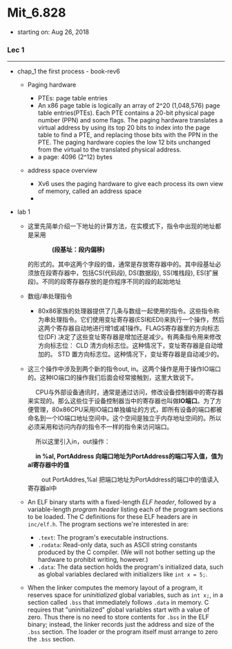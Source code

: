 # Mit_6.828 #

* starting on: Aug 26, 2018


### Lec 1 ###

---

* chap_1 the first process  - book-rev6

  * Paging hardware
    * PTEs: page table entries
    * An x86 page table is logically an array of 2^20 (1,048,576) page table entries(PTEs). Each PTE contains a 20-bit physical page number (PPN) and some flags. The paging hardware translates a virtual address by using its top 20 bits to index into the page table to find a PTE, and replacing those bits with the PPN in the PTE. The paging hardware copies the low 12 bits unchanged from the virtual to the translated physical address.
    * a page: 4096 (2^12) bytes

  * address space overview
    * Xv6 uses the paging hardware to give each process its own view of memory, called an address space
    * 

* lab 1

  * 这里先简单介绍一下地址的计算方法，在实模式下，指令中出现的地址都是采用

    　　　　**(段基址：段内偏移)**

    的形式的。其中这两个字段的值，通常是存放寄存器中的。其中段基址必须放在段寄存器中，包括CS(代码段), DS(数据段), SS(堆栈段), ES(扩展段)。不同的段寄存器存放的是你程序不同的段的起始地址

  * 数组/串处理指令

    * 80x86家族的处理器提供了几条与数组一起使用的指令。这些指令称为串处理指令。它们使用变址寄存器(ESI和EDI)来执行一个操作，然后这两个寄存器自动地进行增1或减1操作。FLAGS寄存器里的方向标志位(DF) 决定了这些变址寄存器是增加还是减少。有两条指令用来修改方向标志位：
      CLD 清方向标志位。这种情况下，变址寄存器是自动增加的。
      STD 置方向标志位。这种情况下，变址寄存器是自动减少的。

  * 这三个操作中涉及到两个新的指令out, in。这两个操作是用于操作IO端口的。这种IO端口的操作我们后面会经常接触到，这里大致说下。

    　  CPU与外部设备通讯时，通常是通过访问，修改设备控制器中的寄存器来实现的。那么这些位于设备控制器当中的寄存器也叫做**IO端口**。为了方便管理，80x86CPU采用IO端口单独编址的方式，即所有设备的端口都被命名到一个IO端口地址空间中。这个空间是独立于内存地址空间的。所以必须采用和访问内存的指令不一样的指令来访问端口。

     　 所以这里引入in，out操作：

    　      **in %al, PortAddress    向端口地址为PortAddress的端口写入值，值为al寄存器中的值**

    　　  out PortAddres,%al    把端口地址为PortAddress的端口中的值读入寄存器al中

  * An ELF binary starts with a fixed-length *ELF header*, followed by a variable-length *program header* listing each of the program sections to be loaded. The C definitions for these ELF headers are in `inc/elf.h`. The program sections we're interested in are:
    - `.text`: The program's executable instructions.
    - `.rodata`: Read-only data, such as ASCII string constants produced by the C compiler. (We will not bother setting up the hardware to prohibit writing, however.)
    - `.data`: The data section holds the program's initialized data, such as global variables declared with initializers like `int x = 5;`.

  * When the linker computes the memory layout of a program, it reserves space for *uninitialized* global variables, such as `int x;`, in a section called `.bss` that immediately follows `.data` in memory. C requires that "uninitialized" global variables start with a value of zero. Thus there is no need to store contents for `.bss` in the ELF binary; instead, the linker records just the address and size of the `.bss` section. The loader or the program itself must arrange to zero the `.bss` section.
